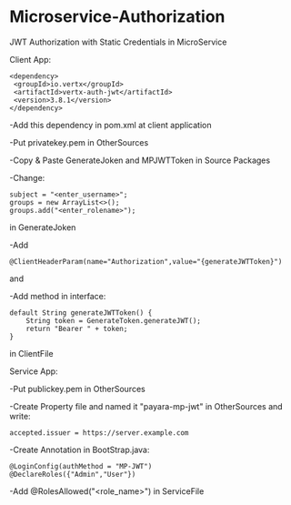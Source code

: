 # Microservice-Authorization
 JWT Authorization with Static Credentials in MicroService

Client App:

	<dependency>
	 <groupId>io.vertx</groupId>
	 <artifactId>vertx-auth-jwt</artifactId>
	 <version>3.8.1</version>
	</dependency>

-Add this dependency in pom.xml at client application

-Put privatekey.pem in OtherSources

-Copy & Paste GenerateJoken and MPJWTToken in Source Packages

-Change:

	subject = "<enter_username>";
	groups = new ArrayList<>();
	groups.add("<enter_rolename>");
 in GenerateJoken

-Add 
	
	@ClientHeaderParam(name="Authorization",value="{generateJWTToken}")
and

-Add method in interface:

	default String generateJWTToken() {
		String token = GenerateToken.generateJWT();
		return "Bearer " + token;
	} 
in ClientFile

Service App:

-Put publickey.pem in OtherSources

-Create Property file and named it "payara-mp-jwt" in OtherSources and write:

	accepted.issuer = https://server.example.com

-Create Annotation in BootStrap.java:

	@LoginConfig(authMethod = "MP-JWT")
	@DeclareRoles({"Admin","User"})

-Add @RolesAllowed("<role_name>") in ServiceFile
